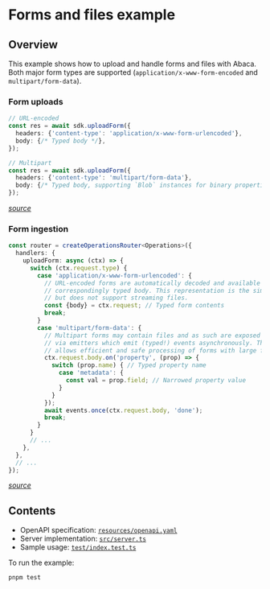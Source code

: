 # Forms and files example

## Overview

This example shows how to upload and handle forms and files with Abaca. Both
major form types are supported (`application/x-www-form-encoded` and
`multipart/form-data`).

### Form uploads

```typescript
// URL-encoded
const res = await sdk.uploadForm({
  headers: {'content-type': 'application/x-www-form-urlencoded'},
  body: {/* Typed body */},
});

// Multipart
const res = await sdk.uploadForm({
  headers: {'content-type': 'multipart/form-data'},
  body: {/* Typed body, supporting `Blob` instances for binary properties */},
});
```

[_source_](test/index.test.ts)


### Form ingestion

```typescript
const router = createOperationsRouter<Operations>({
  handlers: {
    uploadForm: async (ctx) => {
      switch (ctx.request.type) {
        case 'application/x-www-form-urlencoded': {
          // URL-encoded forms are automatically decoded and available via a
          // correspondingly typed body. This representation is the simplest
          // but does not support streaming files.
          const {body} = ctx.request; // Typed form contents
          break;
        }
        case 'multipart/form-data': {
          // Multipart forms may contain files and as such are exposed
          // via emitters which emit (typed!) events asynchronously. This
          // allows efficient and safe processing of forms with large files.
          ctx.request.body.on('property', (prop) => {
            switch (prop.name) { // Typed property name
              case 'metadata': {
                const val = prop.field; // Narrowed property value
              }
            }
          });
          await events.once(ctx.request.body, 'done');
          break;
        }
      }
      // ...
    },
  },
  // ...
});
```

[_source_](src/server.ts)


## Contents

+ OpenAPI specification: [`resources/openapi.yaml`](resources/openapi.yaml)
+ Server implementation: [`src/server.ts`](src/server.ts)
+ Sample usage: [`test/index.test.ts`](test/index.test.ts)

To run the example:

```sh
pnpm test
```
